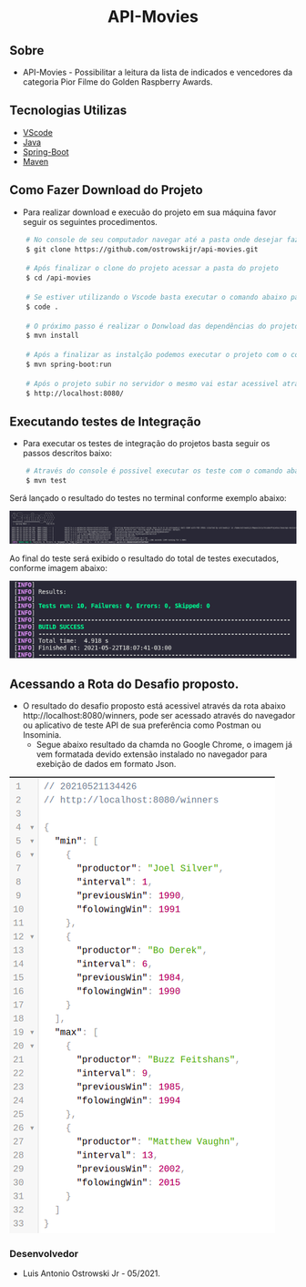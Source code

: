 <div>
    <h1 align="center">API-Movies</h1>
</div>

## Sobre

- API-Movies - Possibilitar a leitura da lista de indicados e vencedores da
categoria Pior Filme do Golden Raspberry Awards.

## Tecnologias Utilizas
- [VScode](https://code.visualstudio.com/)
- [Java](https://www.java.com/pt-BR/)
- [Spring-Boot](https://spring.io/projects/spring-boot)
- [Maven](https://maven.apache.org/)

## Como Fazer Download do Projeto
- Para realizar download e execuão do projeto em sua máquina favor seguir os seguintes procedimentos.
```bash
    # No console de seu computador navegar até a pasta onde desejar fazer o download do projeto e executar o comando abaixo:
    $ git clone https://github.com/ostrowskijr/api-movies.git

    # Após finalizar o clone do projeto acessar a pasta do projeto
    $ cd /api-movies

    # Se estiver utilizando o Vscode basta executar o comando abaixo para abrir o projeto na IDE.
    $ code .

    # O próximo passo é realizar o Donwload das dependências do projeto do repositório maven.
    $ mvn install

    # Após a finalizar as instalção podemos executar o projeto com o comando abaixo no terminal.
    $ mvn spring-boot:run

    # Após o projeto subir no servidor o mesmo vai estar acessivel através da url abaixo:
    $ http://localhost:8080/
```
## Executando testes de Integração 
- Para executar os testes de integração do projetos basta seguir os passos descritos baixo:
```bash
    # Através do console é possivel executar os teste com o comando abaixo:
    $ mvn test
```
Será lançado o resultado do testes no terminal conforme exemplo abaixo:

<div>
    <img src="src/main/resources/img/test.png">    
</div>

Ao final do teste será exibido o resultado do total de testes executados, conforme imagem abaixo:

<div>
    <img src="src/main/resources/img/test1.png">    
</div>

## Acessando a Rota do Desafio proposto.
- O resultado do desafio proposto está acessivel através da rota abaixo http://localhost:8080/winners, pode ser acessado através do navegador ou aplicativo de teste API de sua preferência como Postman ou Insominia.
    - Segue abaixo resultado da chamda no Google Chrome, o imagem já vem formatada devido extensão instalado no navegador para exebição de dados em formato Json.
<div>
    <img src="src/main/resources/img/json.png">
</div>

### Desenvolvedor 
- Luis Antonio Ostrowski Jr - 05/2021.